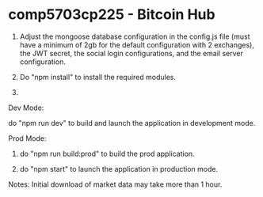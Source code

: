 # comp5703cp225 - Bitcoin Hub

1) Adjust the mongoose database configuration in the config.js file (must have a minimum of 2gb for the default configuration with 2 exchanges),
the JWT secret, the social login configurations, and the email server configuration.

2) Do "npm install" to install the required modules.

3) 

Dev Mode:

do "npm run dev" to build and launch the application in development mode.

Prod Mode:

1) do "npm run build:prod" to build the prod application.

2) do "npm start" to launch the application in production mode.


Notes: Initial download of market data may take more than 1 hour.
